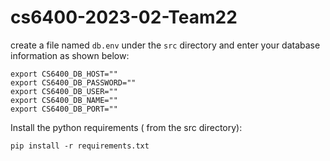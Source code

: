 # cs6400-2023-02-Team22

create a file named `db.env` under the `src` directory and enter your database information as shown below:

```
export CS6400_DB_HOST=""
export CS6400_DB_PASSWORD=""
export CS6400_DB_USER=""
export CS6400_DB_NAME=""
export CS6400_DB_PORT=""

```

Install the python requirements ( from the src directory):

```
pip install -r requirements.txt
```